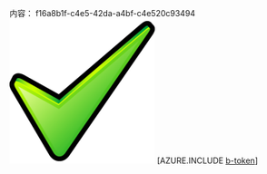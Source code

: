 内容： f16a8b1f-c4e5-42da-a4bf-c4e520c93494![图像](69abea61-f8f5-4a49-9f88-399e48e762cf.png)
[AZURE.INCLUDE [b-token](f60066db-1496-4262-9ce5-52b95612adb7.md)]
